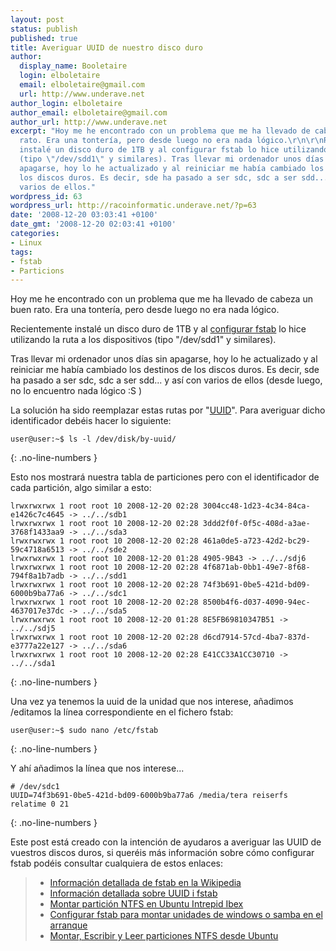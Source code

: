 ```yaml
---
layout: post
status: publish
published: true
title: Averiguar UUID de nuestro disco duro
author:
  display_name: Booletaire
  login: elboletaire
  email: elboletaire@gmail.com
  url: http://www.underave.net
author_login: elboletaire
author_email: elboletaire@gmail.com
author_url: http://www.underave.net
excerpt: "Hoy me he encontrado con un problema que me ha llevado de cabeza un buen
  rato. Era una tontería, pero desde luego no era nada lógico.\r\n\r\nRecientemente
  instalé un disco duro de 1TB y al configurar fstab lo hice utilizando la ruta a los dispositivos
  (tipo \"/dev/sdd1\" y similares). Tras llevar mi ordenador unos días sin
  apagarse, hoy lo he actualizado y al reiniciar me había cambiado los destinos de
  los discos duros. Es decir, sde ha pasado a ser sdc, sdc a ser sdd... y así con
  varios de ellos."
wordpress_id: 63
wordpress_url: http://racoinformatic.underave.net/?p=63
date: '2008-12-20 03:03:41 +0100'
date_gmt: '2008-12-20 02:03:41 +0100'
categories:
- Linux
tags:
- fstab
- Particions
---
```


Hoy me he encontrado con un problema que me ha llevado de cabeza un buen rato. Era una tontería, pero desde luego no era nada lógico.

Recientemente instalé un disco duro de 1TB y al <a title="Búsqueda en google por 'configurar fstab'" href="http://www.google.com/search?ie=UTF-8&amp;oe=UTF-8&amp;sourceid=navclient&amp;gfns=1&amp;q=configurar+fstab" target="_blank">configurar fstab</a> lo hice utilizando la ruta a los dispositivos (tipo "/dev/sdd1" y similares).

Tras llevar mi ordenador unos días sin apagarse, hoy lo he actualizado y al reiniciar me había cambiado los destinos de los discos duros. Es decir, sde ha pasado a ser sdc, sdc a ser sdd... y así con varios de ellos (desde luego, no lo encuentro nada lógico :S )

<a id="more"></a><a id="more-63"></a>

La solución ha sido reemplazar estas rutas por "<a title="UUID en Wikipedia" href="http://en.wikipedia.org/wiki/UUID" target="_blank">UUID</a>". Para averiguar dicho identificador debéis hacer lo siguiente:

    user@user:~$ ls -l /dev/disk/by-uuid/
{: .no-line-numbers }

Esto nos mostrará nuestra tabla de particiones pero con el identificador de cada partición, algo similar a esto:

    lrwxrwxrwx 1 root root 10 2008-12-20 02:28 3004cc48-1d23-4c34-84ca-e1426c7c4645 -> ../../sdb1
    lrwxrwxrwx 1 root root 10 2008-12-20 02:28 3ddd2f0f-0f5c-408d-a3ae-3768f1433aa9 -> ../../sda3
    lrwxrwxrwx 1 root root 10 2008-12-20 02:28 461a0de5-a723-42d2-bc29-59c4718a6513 -> ../../sde2
    lrwxrwxrwx 1 root root 10 2008-12-20 01:28 4905-9B43 -> ../../sdj6
    lrwxrwxrwx 1 root root 10 2008-12-20 02:28 4f6871ab-0bb1-49e7-8f68-794f8a1b7adb -> ../../sdd1
    lrwxrwxrwx 1 root root 10 2008-12-20 02:28 74f3b691-0be5-421d-bd09-6000b9ba77a6 -> ../../sdc1
    lrwxrwxrwx 1 root root 10 2008-12-20 02:28 8500b4f6-d037-4090-94ec-4637017e37dc -> ../../sda5
    lrwxrwxrwx 1 root root 10 2008-12-20 01:28 8E5FB69810347B51 -> ../../sdj5
    lrwxrwxrwx 1 root root 10 2008-12-20 02:28 d6cd7914-57cd-4ba7-837d-e3777a22e127 -> ../../sda6
    lrwxrwxrwx 1 root root 10 2008-12-20 02:28 E41CC33A1CC30710 -> ../../sda1
{: .no-line-numbers }

Una vez ya tenemos la uuid de la unidad que nos interese, añadimos /editamos la línea correspondiente en el fichero fstab:

    user@user:~$ sudo nano /etc/fstab
{: .no-line-numbers }

Y ahí añadimos la línea que nos interese...

    # /dev/sdc1
    UUID=74f3b691-0be5-421d-bd09-6000b9ba77a6 /media/tera reiserfs relatime 0 21
{: .no-line-numbers }

Este post está creado con la intención de ayudaros a averiguar las UUID de vuestros discos duros, si queréis más información sobre cómo configurar fstab podéis consultar cualquiera de estos enlaces:

<blockquote>
  <ul>
    <li><a href="http://es.wikipedia.org/wiki/Fstab" target="_blank">Información detallada de fstab en la Wikipedia</a></li>
    <li><a href="http://manual.sidux.com/es/part-uuid-es.htm" target="_blank">Información detallada sobre UUID i fstab</a></li>
    <li><a href="http://comunnicate.wordpress.com/2008/11/04/montar-particion-ntfs/" target="_blank">Montar partición NTFS en Ubuntu Intrepid Ibex</a></li>
    <li><a href="http://www.naguissa.com/blog.php?verpost&amp;comentario=601" target="_blank">Configurar fstab para montar unidades de windows o samba en el arranque</a></li>
    <li><a href="http://www.cristalab.com/tips/26881/montar-escribir-y-leer-particiones-ntfs-desde-ubuntu.html" target="_blank">Montar, Escribir y Leer particiones NTFS desde Ubuntu</a></li>
  </ul>
</blockquote>
